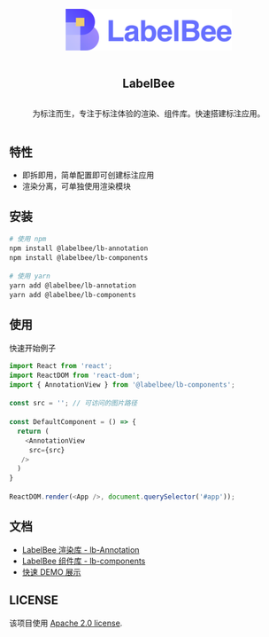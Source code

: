 <div align="center">
  <article style="display: flex; flex-direction: column; align-items: center; justify-content: center;">
      <p align="center"><img width="300" src="./docs/assets/logo.svg" /></p>
      <h1 style="width: 100%; text-align: center;">LabelBee</h1>
      <p>为标注而生，专注于标注体验的渲染、组件库。快速搭建标注应用。</p>
  </article>
</div>

## 特性

- 即拆即用，简单配置即可创建标注应用
- 渲染分离，可单独使用渲染模块


## 安装

```bash
# 使用 npm
npm install @labelbee/lb-annotation
npm install @labelbee/lb-components

# 使用 yarn
yarn add @labelbee/lb-annotation
yarn add @labelbee/lb-components
```


## 使用

快速开始例子

```js
import React from 'react';
import ReactDOM from 'react-dom';
import { AnnotationView } from '@labelbee/lb-components';

const src = ''; // 可访问的图片路径

const DefaultComponent = () => {
  return (
    <AnnotationView
     src={src}
   />
  )
}

ReactDOM.render(<App />, document.querySelector('#app'));
```

## 文档

- [LabelBee 渲染库 - lb-Annotation](./packages/lb-annotation/README.md)
- [LabelBee 组件库 - lb-components](./packages/lb-components/README.md)
- [快速 DEMO 展示](./packages/lb-demo/README.md)

## LICENSE

该项目使用 [Apache 2.0 license](./LICENSE).

